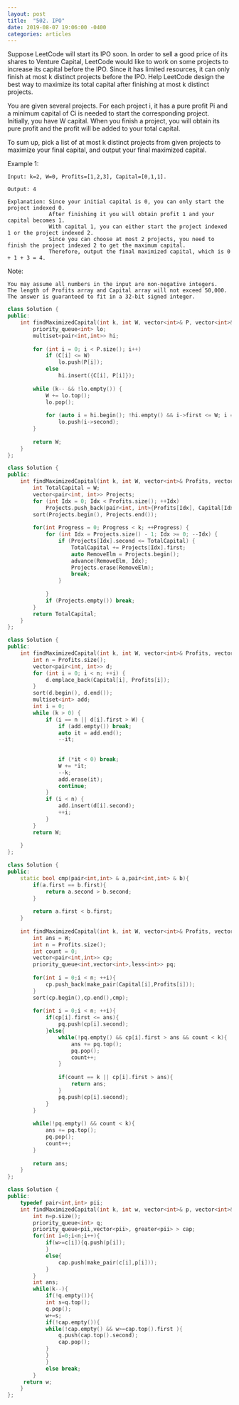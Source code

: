```yaml
---
layout: post
title:  "502. IPO"
date: 2019-08-07 19:06:00 -0400
categories: articles
---
```

Suppose LeetCode will start its IPO soon. In order to sell a good price of its shares to Venture Capital, LeetCode would like to work on some projects to increase its capital before the IPO. Since it has limited resources, it can only finish at most k distinct projects before the IPO. Help LeetCode design the best way to maximize its total capital after finishing at most k distinct projects.

You are given several projects. For each project i, it has a pure profit Pi and a minimum capital of Ci is needed to start the corresponding project. Initially, you have W capital. When you finish a project, you will obtain its pure profit and the profit will be added to your total capital.

To sum up, pick a list of at most k distinct projects from given projects to maximize your final capital, and output your final maximized capital.

Example 1:
```
Input: k=2, W=0, Profits=[1,2,3], Capital=[0,1,1].

Output: 4
```
```
Explanation: Since your initial capital is 0, you can only start the project indexed 0.
             After finishing it you will obtain profit 1 and your capital becomes 1.
             With capital 1, you can either start the project indexed 1 or the project indexed 2.
             Since you can choose at most 2 projects, you need to finish the project indexed 2 to get the maximum capital.
             Therefore, output the final maximized capital, which is 0 + 1 + 3 = 4.
```
Note:
```
You may assume all numbers in the input are non-negative integers.
The length of Profits array and Capital array will not exceed 50,000.
The answer is guaranteed to fit in a 32-bit signed integer.
```
```c++
class Solution {
public:
    int findMaximizedCapital(int k, int W, vector<int>& P, vector<int>& C) {
        priority_queue<int> lo;
        multiset<pair<int,int>> hi;
        
        for (int i = 0; i < P.size(); i++)
            if (C[i] <= W)
                lo.push(P[i]);
            else
                hi.insert({C[i], P[i]});
        
        while (k-- && !lo.empty()) {
            W += lo.top();
            lo.pop();
            
            for (auto i = hi.begin(); !hi.empty() && i->first <= W; i = hi.erase(i))
                lo.push(i->second);
        }
        
        return W;
    }
};
```
```c++
class Solution {
public:
    int findMaximizedCapital(int k, int W, vector<int>& Profits, vector<int>& Capital) {
        int TotalCapital = W;
        vector<pair<int, int>> Projects;
        for (int Idx = 0; Idx < Profits.size(); ++Idx)
            Projects.push_back(pair<int, int>{Profits[Idx], Capital[Idx]});
        sort(Projects.begin(), Projects.end());
            
        for(int Progress = 0; Progress < k; ++Progress) {
            for (int Idx = Projects.size() - 1; Idx >= 0; --Idx) {
                if (Projects[Idx].second <= TotalCapital) {
                    TotalCapital += Projects[Idx].first;
                    auto RemoveElm = Projects.begin();
                    advance(RemoveElm, Idx);
                    Projects.erase(RemoveElm);
                    break;
                }
                
            }
            if (Projects.empty()) break;
        }
        return TotalCapital;
    }
};
```
```c++
class Solution {
public:
    int findMaximizedCapital(int k, int W, vector<int>& Profits, vector<int>& Capital) {
        int n = Profits.size();
        vector<pair<int, int>> d;
        for (int i = 0; i < n; ++i) {
            d.emplace_back(Capital[i], Profits[i]);
        }
        sort(d.begin(), d.end());
        multiset<int> add;
        int i = 0;
        while (k > 0) {
            if (i == n || d[i].first > W) {
                if (add.empty()) break;
                auto it = add.end();
                --it;
                
                
                if (*it < 0) break;
                W += *it;
                --k;
                add.erase(it);
                continue;
            }
            if (i < n) {
                add.insert(d[i].second);
                ++i;
            }
        }
        return W;
        
    }
};
```

```c++
class Solution {
public:
    static bool cmp(pair<int,int> & a,pair<int,int> & b){
        if(a.first == b.first){
            return a.second > b.second;
        }
        
        return a.first < b.first;
    } 
    
    int findMaximizedCapital(int k, int W, vector<int>& Profits, vector<int>& Capital) {
        int ans = W;
        int n = Profits.size();
        int count = 0;
        vector<pair<int,int>> cp;
        priority_queue<int,vector<int>,less<int>> pq;
        
        for(int i = 0;i < n; ++i){
            cp.push_back(make_pair(Capital[i],Profits[i]));
        }
        sort(cp.begin(),cp.end(),cmp);
        
        for(int i = 0;i < n; ++i){
            if(cp[i].first <= ans){
                pq.push(cp[i].second);
            }else{
                while(!pq.empty() && cp[i].first > ans && count < k){
                    ans += pq.top();
                    pq.pop();
                    count++;
                }
                
                if(count == k || cp[i].first > ans){
                    return ans;
                }
                pq.push(cp[i].second);
            }
        }
        
        while(!pq.empty() && count < k){
            ans += pq.top();
            pq.pop();
            count++;
        }
        
        return ans;
    }
};
```
```c++
class Solution {
public:
    typedef pair<int,int> pii;
    int findMaximizedCapital(int k, int w, vector<int>& p, vector<int>& c) {
        int n=p.size();
        priority_queue<int> q;
        priority_queue<pii,vector<pii>, greater<pii> > cap;
        for(int i=0;i<n;i++){
            if(w>=c[i]){q.push(p[i]);
            }
            else{
                cap.push(make_pair(c[i],p[i]));
            }
        }
        int ans;
        while(k--){
            if(!q.empty()){
            int s=q.top();
            q.pop();
            w+=s;
            if(!cap.empty()){
            while(!cap.empty() && w>=cap.top().first ){
                q.push(cap.top().second);
                cap.pop();
            }
            }
            }
            else break;
        }
     return w;   
    }
};
```